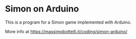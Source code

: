 # Simon on Arduino

This is a program for a Simon game implemented with Arduino. 

More info at https://massimobottelli.it/coding/simon-arduino/ 
